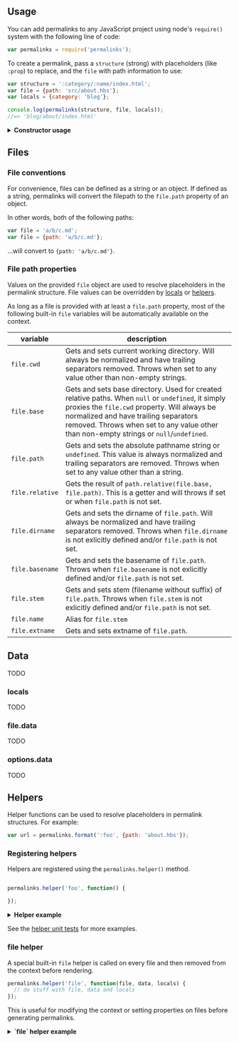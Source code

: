 ## Usage

You can add permalinks to any JavaScript project using node's `require()` system with the following line of code:

```js
var permalinks = require('permalinks');
```

To create a permalink, pass a `structure` (strong) with placeholders (like `:prop`) to replace, and the `file` with path information to use:

```js
var structure = ':category/:name/index.html';
var file = {path: 'src/about.hbs'};
var locals = {category: 'blog'};

console.log(permalinks(structure, file, locals));
//=> 'blog/about/index.html'
```

<details>
<summary><strong>Constructor usage</strong></summary>

The main export can be used as a constructor function. If you need to [register helpers](#helpers) or use any of the `Permalinks` methods, you will need to first create an instance of `Permalinks`.

```js
var Permalinks = require('permalinks');

var options = {};
var permalinks = new Permalinks(options);
var file = {path: 'src/about.hbs'};

console.log(permalinks.format(':stem/index.html', file));
//=> 'about/index.html'
```
</details>

## Files

### File conventions

For convenience, files can be defined as a string or an object. If defined as a string, permalinks will convert the filepath to the `file.path` property of an object.

In other words, both of the following paths:

```js
var file = 'a/b/c.md';
var file = {path: 'a/b/c.md'};
```

...will convert to `{path: 'a/b/c.md'}`.

### File path properties

Values on the provided `file` object are used to resolve placeholders in the permalink structure. File values can be overridden by [locals](#locals) or [helpers](#helpers).

As long as a file is provided with at least a `file.path` property, most of the following built-in `file` variables will be automatically available on the context.

**variable** | **description** 
--- | --- 
`file.cwd`      | Gets and sets current working directory. Will always be normalized and have trailing separators removed. Throws when set to any value other than non-empty strings.
`file.base`     | Gets and sets base directory. Used for created relative paths. When `null` or `undefined`, it simply proxies the `file.cwd` property. Will always be normalized and have trailing separators removed. Throws when set to any value other than non-empty strings or `null`/`undefined`.
`file.path`     | Gets and sets the absolute pathname string or `undefined`. This value is always normalized and trailing separators are removed. Throws when set to any value other than a string.
`file.relative` | Gets the result of `path.relative(file.base, file.path)`. This is a getter and will throws if set or when `file.path` is not set.
`file.dirname`  | Gets and sets the dirname of `file.path`. Will always be normalized and have trailing separators removed. Throws when `file.dirname` is not exlicitly defined and/or `file.path` is not set.
`file.basename` | Gets and sets the basename of `file.path`. Throws when `file.basename` is not exlicitly defined and/or `file.path` is not set.
`file.stem`     | Gets and sets stem (filename without suffix) of `file.path`. Throws when `file.stem` is not exlicitly defined and/or  `file.path` is not set.
`file.name`     | Alias for `file.stem`
`file.extname`  | Gets and sets extname of `file.path`. 


## Data

TODO

### locals

TODO

### file.data

TODO

### options.data

TODO

## Helpers

Helper functions can be used to resolve placeholders in permalink structures. For example:

```js
var url = permalinks.format(':foo', {path: 'about.hbs'});
```

### Registering helpers

Helpers are registered using the `permalinks.helper()` method.

```js

permalinks.helper('foo', function() {

});
```

<details>
<summary><strong>Helper example</strong></summary>

Use a `date` helper to dynamically generate paths based on the date defined in YAML front matter of a file.

```js
var moment = require('moment');
var Permalinks = require('permalinks');
var permalinks = new Permalinks();

var file = {
  path: 'src/about.hbs',
  data: {
    date: '2017-02-14'
  }
};

// "file.data" is merged onto "this.context" 
permalinks.helper('date', function(format) {
  return moment(this.context.date).format(format || 'YYYY/MM/DD');
});

console.log(permalinks.format(':date/:stem/index.html', file));
//=> '2017/02/14/about/index.html'
```

Helpers can also optionally take arguments:

```js
console.log(permalinks.format(':date("YYYY")/:stem/index.html', file));
//=> '2017/about/index.html'
```
</details>

See the [helper unit tests](test) for more examples.

### file helper

A special built-in `file` helper is called on every file and then removed from the context before rendering. 

```js
permalinks.helper('file', function(file, data, locals) {
  // do stuff with file, data and locals
});
```

This is useful for modifying the context or setting properties on files before generating permalinks. 

<details>
<summary><strong>`file` helper example</strong></summary>

Use the `file` helper to increment a value for pagination or something similar:

```js
var file = new File({path: 'foo/bar/baz.hbs'});
var permalinks = new Permalinks();
var count = 0;

permalinks.helper('file', function(file, data, locals) {
  data.num = ++count;
});

console.log(permalinks.format(':num-:basename', file));
//=> '1-baz.hbs'
console.log(permalinks.format(':num-:basename', file));
//=> '2-baz.hbs'
console.log(permalinks.format(':num-:basename', file));
//=> '3-baz.hbs'
console.log(count);
//=> 3
```

</details>
